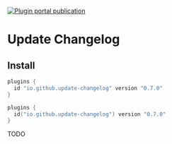 [![Plugin portal publication](https://img.shields.io/gradle-plugin-portal/v/io.github.dryrum.update-changelog
)](https://plugins.gradle.org/plugin/io.github.dryrum.update-changelog)

# Update Changelog

## Install

```groovy
plugins {
  id "io.github.update-changelog" version "0.7.0"
}
```
```kotlin
plugins {
  id("io.github.update-changelog") version "0.7.0"
}
```

TODO